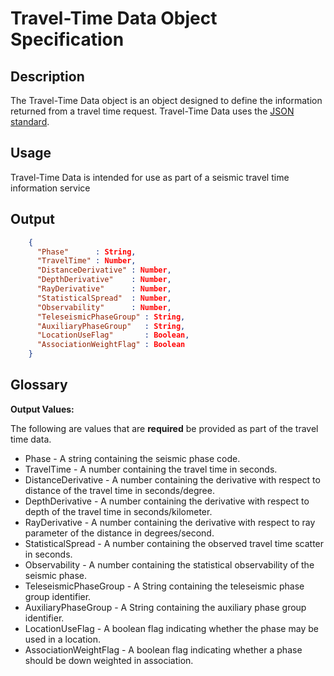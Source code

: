 # Travel-Time Data Object Specification

## Description

The Travel-Time Data object is an object designed to define the information
returned from a travel time request.  Travel-Time Data uses the
[JSON standard](http://www.json.org).

## Usage

Travel-Time Data is intended for use as part of a seismic travel time
information service

## Output

```json
    {
      "Phase"      : String,
      "TravelTime" : Number,
      "DistanceDerivative" : Number,
      "DepthDerivative"    : Number,
      "RayDerivative"      : Number,
      "StatisticalSpread"  : Number,
      "Observability"      : Number,
      "TeleseismicPhaseGroup" : String,
      "AuxiliaryPhaseGroup"   : String,
      "LocationUseFlag"       : Boolean,
      "AssociationWeightFlag" : Boolean
    }
```

## Glossary

**Output Values:**

The following are values that are **required** be provided as part of the
travel time data.

* Phase - A string containing the seismic phase code.
* TravelTime - A number containing the travel time in seconds.
* DistanceDerivative - A number containing the derivative with respect to
distance of the travel time in seconds/degree.
* DepthDerivative - A number containing the derivative with respect to
depth of the travel time in seconds/kilometer.
* RayDerivative - A number containing the derivative with respect to
ray parameter of the distance in degrees/second.
* StatisticalSpread - A number containing the observed travel time scatter in
seconds.
* Observability - A number containing the statistical observability of the
seismic phase.
* TeleseismicPhaseGroup - A String containing the teleseismic phase group
identifier.
* AuxiliaryPhaseGroup - A String containing the auxiliary phase group
identifier.
* LocationUseFlag - A boolean flag indicating whether the phase may be used in
a location.
* AssociationWeightFlag - A boolean flag indicating whether a phase should be
down weighted in association.

